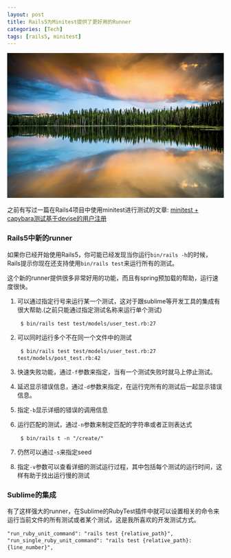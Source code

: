 ```yaml
---
layout: post
title: Rails5为Minitest提供了更好用的Runner
categories: [Tech]
tags: [rails5, minitest]
---
```


![](/images/Bing_705.JPG)

之前有写过一篇在Rails4项目中使用minitest进行测试的文章: [minitest + capybara测试基于devise的用户注册](http://www.bigbing.net/2015/11/23/rails4-minitest-capybara-devise/)

### Rails5中新的runner

如果你已经开始使用Rails5，你可能已经发现当你运行`bin/rails -h`的时候，Rails提示你现在还支持使用`bin/rails test`来运行所有的测试。

这个新的runner提供很多非常好用的功能，而且有spring预加载的帮助，运行速度很快。

1. 可以通过指定行号来运行某一个测试，这对于跟sublime等开发工具的集成有很大帮助.(之前只能通过指定测试名称来运行单个测试)

		$ bin/rails test test/models/user_test.rb:27

2. 可以同时运行多个不在同一个文件中的测试

		$ bin/rails test test/models/user_test.rb:27 test/models/post_test.rb:42

3. 快速失败功能，通过`-f`参数来指定，当有一个测试失败时就马上停止测试。
4. 延迟显示错误信息，通过`-d`参数来指定，在运行完所有的测试后一起显示错误信息。
5. 指定`-b`显示详细的错误的调用信息
6. 运行匹配的测试，通过`-n`参数来制定匹配的字符串或者正则表达式

		$ bin/rails t -n "/create/"

7. 仍然可以通过`-s`来指定seed
8. 指定`-v`参数可以查看详细的测试运行过程，其中包括每个测试的运行时间，这样有助于找出运行慢的测试

### Sublime的集成

有了这样强大的runner，在Sublime的RubyTest插件中就可以设置相关的命令来运行当前文件的所有测试或者某个测试，这是我所喜欢的开发测试方式。

	"run_ruby_unit_command": "rails test {relative_path}",
    "run_single_ruby_unit_command": "rails test {relative_path}:{line_number}",
